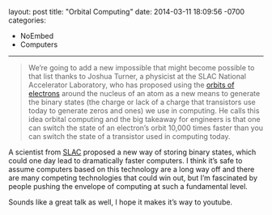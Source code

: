 layout: post
title:  "Orbital Computing"
date:   2014-03-11 18:09:56 -0700
categories:
  - NoEmbed
  - Computers
---



 >  We’re going to add a new impossible that might become possible to that list thanks to Joshua Turner, a physicist at the SLAC National Accelerator Laboratory, who has proposed using the  [orbits of electrons](http://en.wikipedia.org/wiki/Electron_configuration)  around the nucleus of an atom as a new means to generate the binary states (the charge or lack of a charge that transistors use today to generate zeros and ones) we use in computing. He calls this idea orbital computing and the big takeaway for engineers is that one can switch the state of an electron’s orbit 10,000 times faster than you can switch the state of a transistor used in computing today. 

 A scientist from  [SLAC](https://www6.slac.stanford.edu)  proposed a new way of storing binary states, which could one day lead to dramatically faster computers. I think it’s safe to assume computers based on this technology are a long way off and there are many competing technologies that could win out, but I’m fascinated by people pushing the envelope of computing at such a fundamental level. 

 Sounds like a great talk as well, I hope it makes it’s way to youtube. 

 
